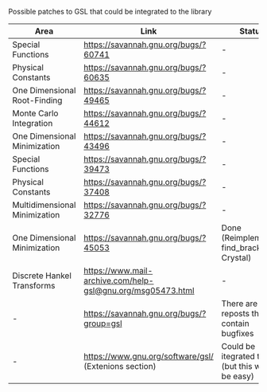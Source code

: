 
Possible patches to GSL that could be integrated to the library

|Area | Link | Status |
|-----|--------|---------|
| Special Functions | https://savannah.gnu.org/bugs/?60741 | - |
| Physical Constants | https://savannah.gnu.org/bugs/?60635 | - |
| One Dimensional Root-Finding | https://savannah.gnu.org/bugs/?49465 | - |
| Monte Carlo Integration | https://savannah.gnu.org/bugs/?44612 | - |
| One Dimensional Minimization | https://savannah.gnu.org/bugs/?43496 | - |
| Special Functions | https://savannah.gnu.org/bugs/?39473 | - |
| Physical Constants | https://savannah.gnu.org/bugs/?37408 | - |
| Multidimensional Minimization | https://savannah.gnu.org/bugs/?32776 | - |
| One Dimensional Minimization | https://savannah.gnu.org/bugs/?45053 | Done (Reimplemented find_bracket in Crystal) |
| Discrete Hankel Transforms | https://www.mail-archive.com/help-gsl@gnu.org/msg05473.html | - |
| - | https://savannah.gnu.org/bugs/?group=gsl | There are other reposts that can contain bugfixes |
| - | https://www.gnu.org/software/gsl/ (Extenions section) | Could be itegrated too? (but this won't be easy) |

